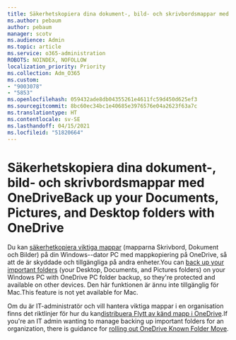 ```yaml
---
title: Säkerhetskopiera dina dokument-, bild- och skrivbordsmappar med OneDrive
ms.author: pebaum
author: pebaum
manager: scotv
ms.audience: Admin
ms.topic: article
ms.service: o365-administration
ROBOTS: NOINDEX, NOFOLLOW
localization_priority: Priority
ms.collection: Adm_O365
ms.custom:
- "9003078"
- "5853"
ms.openlocfilehash: 059432ade8db04355261e4611fc59d450d625ef3
ms.sourcegitcommit: 8bc60ec34bc1e40685e3976576e04a2623f63a7c
ms.translationtype: HT
ms.contentlocale: sv-SE
ms.lasthandoff: 04/15/2021
ms.locfileid: "51820664"
---
```

# <a name="back-up-your-documents-pictures-and-desktop-folders-with-onedrive"></a><span data-ttu-id="4e3a8-102">Säkerhetskopiera dina dokument-, bild- och skrivbordsmappar med OneDrive</span><span class="sxs-lookup"><span data-stu-id="4e3a8-102">Back up your Documents, Pictures, and Desktop folders with OneDrive</span></span>

<span data-ttu-id="4e3a8-103">Du kan [säkerhetkopiera viktiga mappar](https://support.office.com/article/d61a7930-a6fb-4b95-b28a-6552e77c3057)  (mapparna Skrivbord, Dokument och Bilder) på din Windows--dator PC med mappkopiering på OneDrive, så att de är skyddade och tillgängliga på andra enheter.</span><span class="sxs-lookup"><span data-stu-id="4e3a8-103">You can [back up your important folders](https://support.office.com/article/d61a7930-a6fb-4b95-b28a-6552e77c3057)  (your Desktop, Documents, and Pictures folders) on your Windows PC with OneDrive PC folder backup, so they're protected and available on other devices.</span></span> <span data-ttu-id="4e3a8-104">Den här funktionen är ännu inte tillgänglig för Mac.</span><span class="sxs-lookup"><span data-stu-id="4e3a8-104">This feature is not yet available for Mac.</span></span>  

<span data-ttu-id="4e3a8-105">Om du är IT-administratör och vill hantera viktiga mappar i en organisation finns det riktlinjer för hur du kan[distribuera Flytt av känd mapp i OneDrive](https://docs.microsoft.com/onedrive/redirect-known-folders).</span><span class="sxs-lookup"><span data-stu-id="4e3a8-105">If you're an IT admin wanting to manage backing up important folders for an organization, there is guidance for [rolling out OneDrive Known Folder Move](https://docs.microsoft.com/onedrive/redirect-known-folders).</span></span>
